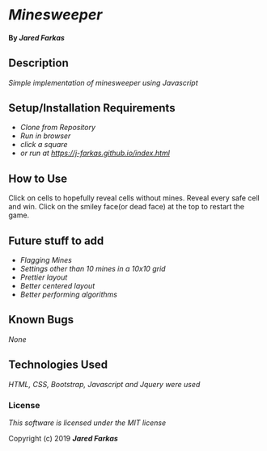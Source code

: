 # _Minesweeper_

#### By _**Jared Farkas**_

## Description

_Simple implementation of minesweeper using Javascript_

## Setup/Installation Requirements

* _Clone from Repository_
* _Run in browser_
* _click a square_
* _or run at https://j-farkas.github.io/index.html_

## How to Use
Click on cells to hopefully reveal cells without mines. Reveal every safe cell and win. Click on the smiley face(or dead face) at the top to restart the game.

## Future stuff to add
* _Flagging Mines_
* _Settings other than 10 mines in a 10x10 grid_
* _Prettier layout_
* _Better centered layout_
* _Better performing algorithms_

## Known Bugs

_None_

## Technologies Used

_HTML, CSS, Bootstrap, Javascript and Jquery were used_

### License

*This software is licensed under the MIT license*

Copyright (c) 2019 **_Jared Farkas_**

